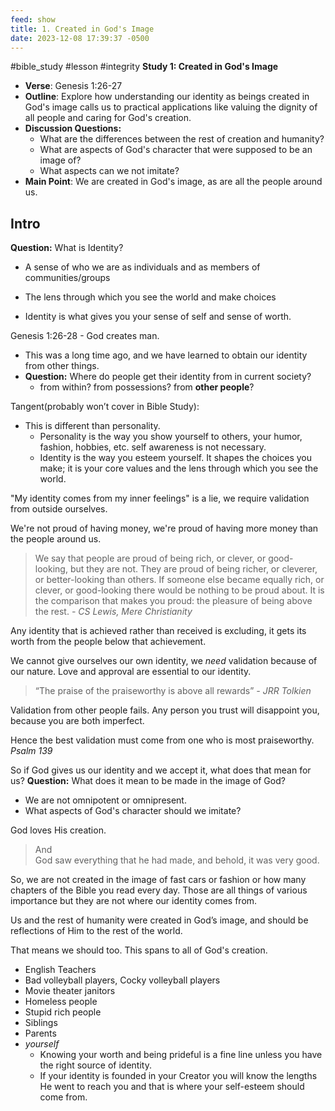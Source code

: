 ```yaml
---
feed: show
title: 1. Created in God's Image
date: 2023-12-08 17:39:37 -0500
---
```

#bible_study #lesson  #integrity 
**Study 1: Created in God's Image**
- **Verse**: Genesis 1:26-27
- **Outline**: Explore how understanding our identity as beings created in God's image calls us to practical applications like valuing the dignity of all people and caring for God's creation.
- **Discussion Questions:**
	- What are the differences between the rest of creation and humanity?
	- What are aspects of God's character that were supposed to be an image of?
	- What aspects can we not imitate?
- **Main Point**: We are created in God's image, as are all the people around us.

## Intro
**Question:** What is Identity?
- A sense of who we are as individuals and as members of communities/groups
* The lens through which you see the world and make choices
- Identity is what gives you your sense of self and sense of worth. 

Genesis 1:26-28 - God creates man.
* This was a long time ago, and we have learned to obtain our identity from other things.
* **Question:** Where do people get their identity from in current society?
	* from within? from possessions? from **other people**?

Tangent(probably won’t cover in Bible Study): 
* This is different than personality.
	* Personality is the way you show yourself to others, your humor, fashion, hobbies, etc.
		self awareness is not necessary.
	* Identity is the way you esteem yourself. It shapes the choices you make; it is your core values and the lens through which you see the world.

"My identity comes from my inner feelings" is a lie, we require validation from outside ourselves.

We're not proud of having money, we're proud of having more money than the people around us.
> We say that people are proud of being rich, or clever, or good-looking, but they are not. They are proud of being richer, or cleverer, or better-looking than others. If someone else became equally rich, or clever, or good-looking there would be nothing to be proud about. It is the comparison that makes you proud: the pleasure of being above the rest.
> *\- CS Lewis, Mere Christianity*

 Any identity that is achieved rather than received is excluding, it gets its worth from the people below that achievement.

We cannot give ourselves our own identity, we *need* validation because of our nature.
Love and approval are essential to our identity.

>“The praise of the praiseworthy is above all rewards”
 *\- JRR Tolkien*

Validation from other people fails.
Any person you trust will disappoint you, because you are both imperfect.

Hence the best validation must come from one who is most praiseworthy.
*Psalm 139*

So if God gives us our identity and we accept it, what does that mean for us?
**Question:** What does it mean to be made in the image of God?
* We are not omnipotent or omnipresent.
* What aspects of God's character should we imitate?

God loves His creation.
> And God saw everything that he had made, and behold, it was very good.

So, we are not created in the image of fast cars or fashion or how many chapters of the Bible you read every day. Those are all things of various importance but they are not where our identity comes from. 

Us and the rest of humanity were created in God’s image, and should be reflections of Him to the rest of the world. 

That means we should too.
This spans to all of God's creation. 
* English Teachers
* Bad volleyball players, Cocky volleyball players
* Movie theater janitors
* Homeless people
* Stupid rich people
* Siblings
* Parents
* *yourself* 
	* Knowing your worth and being prideful is a fine line unless you have the right source of identity.
	* If your identity is founded in your Creator you will know the lengths He went to reach you and that is where your self-esteem should come from.





